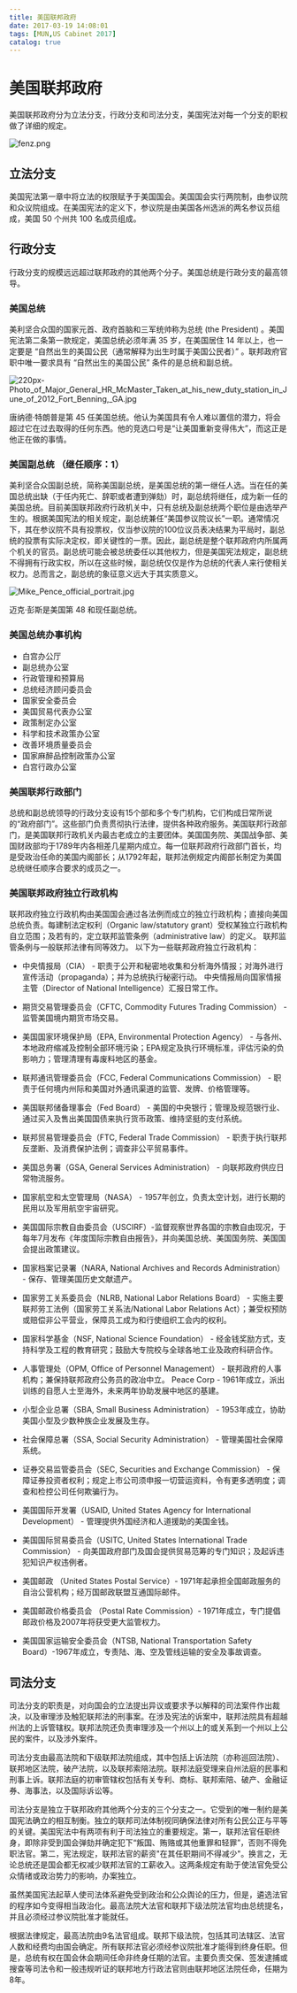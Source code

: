 ```yaml
---
title: 美国联邦政府
date: 2017-03-19 14:08:01
tags: [MUN,US Cabinet 2017]
catalog: true
---
```

# 美国联邦政府

美国联邦政府分为立法分支，行政分支和司法分支，美国宪法对每一个分支的职权做了详细的规定。

![fenz.png](https://ooo.0o0.ooo/2017/03/19/58ce212fd8975.png)

## 立法分支

美国宪法第一章中将立法的权限赋予于美国国会。美国国会实行两院制，由参议院和众议院组成。在美国宪法的定义下，参议院是由美国各州选派的两名参议员组成，美国 50 个州共 100 名成员组成。

## 行政分支

行政分支的规模远远超过联邦政府的其他两个分子。美国总统是行政分支的最高领导。

### 美国总统

美利坚合众国的国家元首、政府首脑和三军统帅称为总统 (the President) 。美国宪法第二条第一款规定，美国总统必须年满 35 岁，在美国居住 14 年以上，也一定要是 “自然出生的美国公民（通常解释为出生时属于美国公民者）” 。联邦政府官职中唯一要求具有 “自然出生的美国公民” 条件的是总统和副总统。

![220px-Photo_of_Major_General_HR_McMaster_Taken_at_his_new_duty_station_in_June_of_2012_Fort_Benning,_GA.jpg](https://ooo.0o0.ooo/2017/03/19/58ce1c84aa324.jpg)

唐纳德·特朗普是第 45 任美国总统。他认为美国具有令人难以置信的潜力，将会超过它在过去取得的任何东西。他的竞选口号是“让美国重新变得伟大”，而这正是他正在做的事情。

### 美国副总统 （继任顺序：1）

美利坚合众国副总统，简称美国副总统，是美国总统的第一继任人选。当在任的美国总统出缺（于任内死亡、辞职或者遭到弹劾）时，副总统将继任，成为新一任的美国总统。目前美国联邦政府行政机关中，只有总统及副总统两个职位是由选举产生的。根据美国宪法的相关规定，副总统兼任“美国参议院议长”一职。通常情况下，其在参议院不具有投票权，仅当参议院的100位议员表决结果为平局时，副总统的投票有实际决定权，即关键性的一票。因此，副总统是整个联邦政府内所属两个机关的官员。副总统可能会被总统委任以其他权力，但是美国宪法规定，副总统不得拥有行政实权，所以在这些时候，副总统仅仅是作为总统的代表人来行使相关权力。总而言之，副总统的象征意义远大于其实质意义。

![Mike_Pence_official_portrait.jpg](https://ooo.0o0.ooo/2017/03/19/58ce1cca28b2f.jpg)

迈克·彭斯是美国第 48 和现任副总统。

### 美国总统办事机构

- 白宫办公厅
- 副总统办公室
- 行政管理和预算局
- 总统经济顾问委员会
- 国家安全委员会
- 美国贸易代表办公室
- 政策制定办公室
- 科学和技术政策办公室
- 改善环境质量委员会
- 国家麻醉品控制政策办公室
- 白宫行政办公室

### 美国联邦行政部门

总统和副总统领导的行政分支设有15个部和多个专门机构，它们构成日常所说的“政府部门”。这些部门负责贯彻执行法律，提供各种政府服务。美国联邦行政部门，是美国联邦行政机关内最古老成立的主要团体。美国国务院、美国战争部、美国财政部均于1789年内各相差几星期内成立。每一位联邦政府行政部门首长，均是受政治任命的美国内阁部长；从1792年起，联邦法例规定内阁部长制定为美国总统继任顺序合要求的成员之一。

### 美国联邦政府独立行政机构

联邦政府独立行政机构由美国国会通过各法例而成立的独立行政机构；直接向美国总统负责。每建制法定权利（Organic law/statutory grant）受权某独立行政机构自立范围；及若有的，定立联邦监管条例（administrative law）的定义。 联邦监管条例与一般联邦法律有同等效力。 以下为一些联邦政府独立行政机构：

- 中央情报局（CIA） - 职责于公开和秘密地收集和分析海外情报；对海外进行宣传活动（propaganda）；并为总统执行秘密行动。 中央情报局向国家情报主管（Director of National Intelligence）汇报日常工作。

- 期货交易管理委员会（CFTC, Commodity Futures Trading Commission） - 监管美国境内期货市场交易。

- 美国国家环境保护局（EPA, Environmental Protection Agency） - 与各州、本地政府缩减及控制全部环境污染；EPA规定及执行环境标准，评估污染的负影响力；管理清理有毒废料地区的基金。

- 联邦通讯管理委员会（FCC, Federal Communications Commission） - 职责于任何境内州际和美国对外通讯渠道的监管、发牌、价格管理等。

- 美国联邦储备理事会（Fed Board） - 美国的中央银行；管理及规范银行业、通过买入及售出美国国债来执行货币政策、维持坚挺的支付系统。

- 联邦贸易管理委员会（FTC, Federal Trade Commission） - 职责于执行联邦反垄断、及消费保护法例；调查非公平贸易事件。

- 美国总务署（GSA, General Services Administration） - 向联邦政府供应日常物流服务。

- 国家航空和太空管理局（NASA） - 1957年创立，负责太空计划，进行长期的民用以及军用航空宇宙研究。

- 美国国际宗教自由委员会（USCIRF）-监督观察世界各国的宗教自由现况，于每年7月发布《年度国际宗教自由报告》，并向美国总统、美国国务院、美国国会提出政策建议。

- 国家档案记录署（NARA, National Archives and Records Administration） - 保存、管理美国历史文献遗产。

- 国家劳工关系委员会（NLRB, National Labor Relations Board） - 实施主要联邦劳工法例（国家劳工关系法/National Labor Relations Act）；兼受权预防或赔偿非公平营业，保障员工成为和行使组织工会内的权利。

- 国家科学基金（NSF, National Science Foundation） - 经金钱奖励方式，支持科学及工程的教育研究；鼓励大专院校与全球各地工业及政府科研合作。

- 人事管理处（OPM, Office of Personnel Management） - 联邦政府的人事机构；兼保持联邦政府公务员的政冶中立。
  Peace Corp - 1961年成立，派出训练的自愿人士至海外，未来两年协助发展中地区的基建。

- 小型企业总署（SBA, Small Business Administration） - 1953年成立，协助美国小型及少数种族企业发展及生存。

- 社会保障总署（SSA, Social Security Administration） - 管理美国社会保障系统。

- 证券交易监管委员会（SEC, Securities and Exchange Commission） - 保障证券投资者权利；规定上市公司须申报一切营运资料，令有更多透明度；调查和检控公司任何欺骗行为。

- 美国国际开发署（USAID, United States Agency for International Development） - 管理提供外国经济和人道援助的美国金钱。

- 美国国际贸易委员会（USITC, United States International Trade Commission） - 向美国政府部门及国会提供贸易范筹的专门知识；及起诉违犯知识产权违例者。

- 美国邮政 （United States Postal Service）- 1971年起承担全国邮政服务的自治公营机构；经万国邮政联盟互通国际邮件。

- 美国邮政价格委员会 （Postal Rate Commission）- 1971年成立，专门提倡邮政价格及2007年将获受更大监管权力。

- 美国国家运输安全委员会（NTSB, National Transportation Safety Board）-1967年成立，专责陆、海、空及管线运输的安全及事故调查。

## 司法分支

司法分支的职责是，对向国会的立法提出异议或要求予以解释的司法案件作出裁决，以及审理涉及触犯联邦法的刑事案。在涉及宪法的诉案中，联邦法院具有超越州法的上诉管辖权。联邦法院还负责审理涉及一个州以上的或关系到一个州以上公民的案件，以及涉外案件。

司法分支由最高法院和下级联邦法院组成，其中包括上诉法院（亦称巡回法院）、联邦地区法院，破产法院，以及联邦索陪法院。联邦法庭受理来自州法庭的民事和刑事上诉。联邦法庭的初审管辖权包括有关专利、商标、联邦索陪、破产、金融证券、海事法，以及国际诉讼等。

司法分支是独立于联邦政府其他两个分支的三个分支之一。它受到的唯一制约是美国宪法确立的相互制衡。独立的联邦司法体制视同确保法律对所有公民公正与平等的关键。美国宪法中有两项有利于司法独立的重要规定。第一，联邦法官任职终身，即除非受到国会弹劾并确定犯下“叛国、贿赂或其他重罪和轻罪”，否则不得免职法官。第二，宪法规定，联邦法官的薪资"在其任职期间不得减少"。换言之，无论总统还是国会都无权减少联邦法官的工薪收入。这两条规定有助于使法官免受公众情绪或政治势力的影响，办案独立。

虽然美国宪法起草人使司法体系避免受到政治和公众舆论的压力，但是，遴选法官的程序如今变得相当政治化。最高法院大法官和联邦下级法院法官均由总统提名，并且必须经过参议院批准才能就任。

根据法律规定，最高法院由9名法官组成。联邦下级法院，包括其司法辖区、法官人数和经费均由国会确定。所有联邦法官必须经参议院批准才能得到终身任职。但是，总统有权在国会休会期间任命非终身任期的法官。主要负责交保、签发逮捕或搜查等司法令和一般违规听证的联邦地方行政法官则由联邦地区法院任命，任期为8年。
